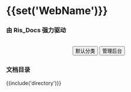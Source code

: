 <hero>
	<index>
		<style>
		main index {
			padding: 120px 5px 120px;
			width: 100%;
			text-align: center;
			height: 30vh;
			display: block;
		}
		main index::before {
		  content: "";
		  position: absolute;
		  top: 0;
		  left: 0;
		  width: 100%;
		  height: 60vh;
		     background: url('https://api.3r60.top/v2/background/bing.php') center/cover no-repeat;
		  opacity: 0.5;
		  z-index: -1;
		  border-radius: 0px 0px 10px 10px;
          border-bottom: rgb(167 167 167 / 70%) solid 0.5px
		}
		main index h1 {
			font-size: 48px;
		}
		main index h3 {
			font-size: 28px;
		}
		</style>
            <h1>{{set('WebName')}}</h1>
            <h3>由 Ris_Docs 强力驱动</h3>
            <br>
            <center>
                <a href="./?article=default" style="position: relative; overflow: hidden; display: inline-block;"><button class="btn btn-success btn-lg" style="position: relative; overflow: hidden;">默认分类</button></a>
                <a href="./admin.php" style="position: relative; overflow: hidden; display: inline-block;"><button class="btn btn-success-e btn-lg" style="position: relative; overflow: hidden;">管理后台</button></a>
            </center>
	</index>
</hero>



### 文档目录

{{include('directory')}}

